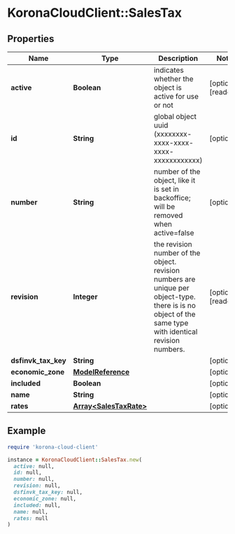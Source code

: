 # KoronaCloudClient::SalesTax

## Properties

| Name | Type | Description | Notes |
| ---- | ---- | ----------- | ----- |
| **active** | **Boolean** | indicates whether the object is active for use or not | [optional][readonly] |
| **id** | **String** | global object uuid (xxxxxxxx-xxxx-xxxx-xxxx-xxxxxxxxxxxx) | [optional] |
| **number** | **String** | number of the object, like it is set in backoffice; will be removed when active&#x3D;false | [optional] |
| **revision** | **Integer** | the revision number of the object. revision numbers are unique per object-type. there is is no object of the same type with identical revision numbers. | [optional][readonly] |
| **dsfinvk_tax_key** | **String** |  | [optional] |
| **economic_zone** | [**ModelReference**](ModelReference.md) |  | [optional] |
| **included** | **Boolean** |  | [optional] |
| **name** | **String** |  | [optional] |
| **rates** | [**Array&lt;SalesTaxRate&gt;**](SalesTaxRate.md) |  | [optional] |

## Example

```ruby
require 'korona-cloud-client'

instance = KoronaCloudClient::SalesTax.new(
  active: null,
  id: null,
  number: null,
  revision: null,
  dsfinvk_tax_key: null,
  economic_zone: null,
  included: null,
  name: null,
  rates: null
)
```

